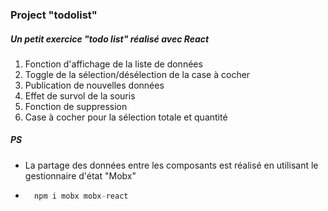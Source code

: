 ### Project "todolist"

##### Un petit exercice "todo list" réalisé avec React

1. Fonction d'affichage de la liste de données
2. Toggle de la sélection/désélection de la case à cocher
3. Publication de nouvelles données
4. Effet de survol de la souris
5. Fonction de suppression
6. Case à cocher pour la sélection totale et quantité

##### PS
- La partage des données entre les composants est réalisé en utilisant le gestionnaire d'état "Mobx"

- ```jsx
    npm i mobx mobx-react
  ```